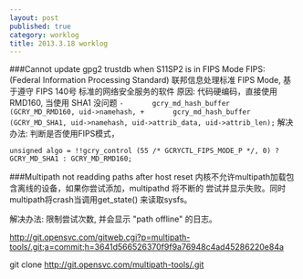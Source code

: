```yaml
---
layout: post
published: true
category: worklog
title: 2013.3.18 worklog
---
```

###Cannot update gpg2 trustdb when S11SP2 is in FIPS Mode 
FIPS: (Federal Information Processing Standard) 联邦信息处理标准
FIPS Mode, 基于遵守 FIPS 140号 标准的网络安全服务的软件
原因:
代码硬编码，直接使用 RMD160, 当使用 SHA1 没问题
``
	-       gcry_md_hash_buffer (GCRY_MD_RMD160, uid->namehash,
	+       gcry_md_hash_buffer (GCRY_MD_SHA1, uid->namehash,
	                     uid->attrib_data, uid->attrib_len);
``
解决办法:
判断是否使用FIPS模式，

	unsigned algo = !!gcry_control (55 /* GCRYCTL_FIPS_MODE_P */, 0) ? GCRY_MD_SHA1 : GCRY_MD_RMD160;


###Multipath not readding paths after host reset
内核不允许multipath加载包含离线的设备，如果你尝试添加，multipathd 将不断的
尝试并显示失败。同时multipath将crash当调用get_state() 来读取sysfs。

解决办法:
限制尝试次数, 并会显示 "path offline" 的日志。

http://git.opensvc.com/gitweb.cgi?p=multipath-tools/.git;a=commit;h=3641d566526370f9f9a76948c4ad45286220e84a

git clone http://git.opensvc.com/multipath-tools/.git

